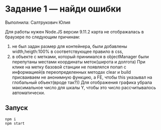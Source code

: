 # Задание 1 — найди ошибки

Выполнила: Салтрукович Юлия

Для работы нужен Node.JS версии 9.11.2
карта не отображалась в браузере по следующим причинам:
1. не был задан размер для  контейнера, были добавлены width,heigth:100% в соответствующее правило в css,
2. в объекте с метками, который принимался в objectManager были перепутаны местами координаты меток(широта и долгота) 
При клике на метку базовой станции не появлялся попап с информацией(в переопределенных методах clear и build присваиваем не анонимную функцию, а FE, чтобы this указывал на глобальный объект(вроде так?))
Для отображения графика убрала максимальное число для шкалы Y, чтобы это число рассчитывалось автоматически.

## Запуск

```
npm i
npm start
```